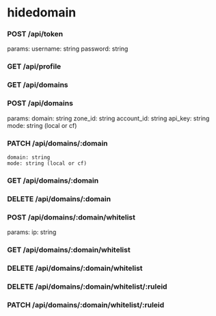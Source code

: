 # hidedomain

### POST /api/token

params:
    username: string
    password: string

### GET /api/profile

### GET /api/domains

### POST /api/domains

params:
    domain: string
    zone_id: string
    account_id: string
    api_key: string
    mode: string (local or cf)

### PATCH /api/domains/:domain
    domain: string
    mode: string (local or cf)

### GET /api/domains/:domain

### DELETE /api/domains/:domain

### POST /api/domains/:domain/whitelist

params:
    ip: string

### GET /api/domains/:domain/whitelist

### DELETE /api/domains/:domain/whitelist

### DELETE /api/domains/:domain/whitelist/:ruleid

### PATCH /api/domains/:domain/whitelist/:ruleid
